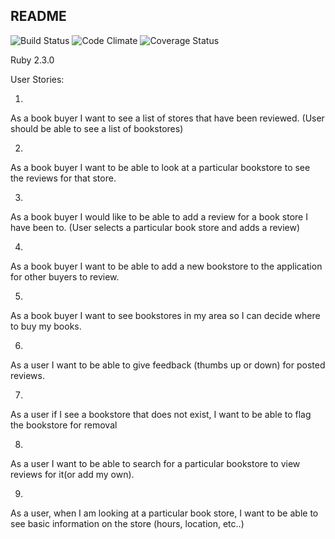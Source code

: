 ## README
![Build Status](https://codeship.com/projects/6c243d20-dcca-0133-3593-0a7d4da1657a/status?branch=master)
![Code Climate](https://codeclimate.com/github/N8Goodman/book_store_app.png)
![Coverage Status](https://coveralls.io/repos/N8Goodman/book_store_app/badge.png)


Ruby 2.3.0

User Stories:

1)
As a book buyer I want to see a list of stores that have been reviewed. (User should be able to see a list of bookstores)

2)
As a book buyer I want to be able to look at a particular bookstore to see the reviews for that store.

3)
As a book buyer I would like to be able to add a review for a book store I have been to. (User selects a particular book store and adds a review)

4)
As a book buyer I want to be able to add a new bookstore to the application for other buyers to review.

5)
As a book buyer I want to see bookstores in my area so I can decide where to buy my books.

6)
As a user I want to be able to give feedback (thumbs up or down) for posted reviews.

7)
As a user if I see a bookstore that does not exist, I want to be able to flag the bookstore for removal

8)
As a user I want to be able to search for a particular bookstore to view reviews for it(or add my own).

9)
As a user, when I am looking at a particular book store, I want to be able to see basic information on the store (hours, location, etc..)
